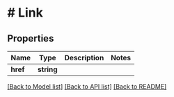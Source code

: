 # # Link

## Properties

Name | Type | Description | Notes
------------ | ------------- | ------------- | -------------
**href** | **string** |  |

[[Back to Model list]](../../README.md#models) [[Back to API list]](../../README.md#endpoints) [[Back to README]](../../README.md)
